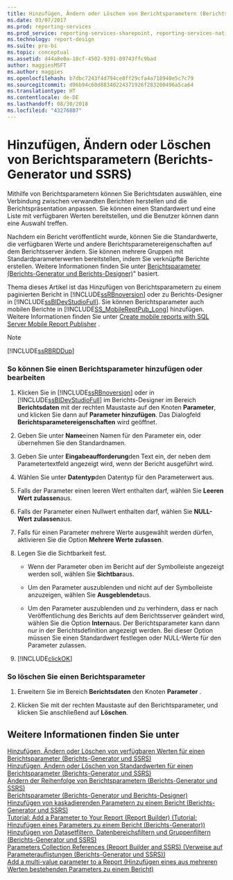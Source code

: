 ```yaml
---
title: Hinzufügen, Ändern oder Löschen von Berichtsparametern (Berichts-Generator und SSRS) | Microsoft-Dokumentation
ms.date: 03/07/2017
ms.prod: reporting-services
ms.prod_service: reporting-services-sharepoint, reporting-services-native
ms.technology: report-design
ms.suite: pro-bi
ms.topic: conceptual
ms.assetid: d44a8e0a-10cf-4502-9391-09743ffc9bad
author: maggiesMSFT
ms.author: maggies
ms.openlocfilehash: b7dbc7243f4d794ce8ff29cfa4a718940e5c7c79
ms.sourcegitcommit: d96b94c60d88340224371926f283200496a5ca64
ms.translationtype: HT
ms.contentlocale: de-DE
ms.lasthandoff: 08/30/2018
ms.locfileid: "43276887"
---
```

# <a name="add-change-or-delete-a-report-parameter-report-builder-and-ssrs"></a>Hinzufügen, Ändern oder Löschen von Berichtsparametern (Berichts-Generator und SSRS)
  Mithilfe von Berichtsparametern können Sie Berichtsdaten auswählen, eine Verbindung zwischen verwandten Berichten herstellen und die Berichtspräsentation anpassen. Sie können einen Standardwert und eine Liste mit verfügbaren Werten bereitstellen, und die Benutzer können dann eine Auswahl treffen.  
  
 Nachdem ein Bericht veröffentlicht wurde, können Sie die Standardwerte, die verfügbaren Werte und andere Berichtsparametereigenschaften auf dem Berichtsserver ändern. Sie können mehrere Gruppen mit Standardparameterwerten bereitstellen, indem Sie verknüpfte Berichte erstellen. Weitere Informationen finden Sie unter [Berichtsparameter &#40;Berichts-Generator und Berichts-Designer&#41;](../../reporting-services/report-design/report-parameters-report-builder-and-report-designer.md)" basiert.  
  
 Thema dieses Artikel ist das Hinzufügen von Berichtsparametern zu einem paginierten Bericht in [!INCLUDE[ssRBnoversion](../../includes/ssrbnoversion.md)] oder zu Berichts-Designer in [!INCLUDE[ssBIDevStudioFull](../../includes/ssbidevstudiofull-md.md)]. Sie können Berichtsparameter auch mobilen Berichte in [!INCLUDE[SS_MobileReptPub_Long](../../includes/ss-mobilereptpub-long.md)] hinzufügen. Weitere Informationen finden Sie unter [Create mobile reports with SQL Server Mobile Report Publisher](../../reporting-services/mobile-reports/create-mobile-reports-with-sql-server-mobile-report-publisher.md) .  
  
> [!NOTE]  
>  [!INCLUDE[ssRBRDDup](../../includes/ssrbrddup-md.md)]  
  
### <a name="to-add-or-edit-a-report-parameter"></a>So können Sie einen Berichtsparameter hinzufügen oder bearbeiten  
  
1.  Klicken Sie in [!INCLUDE[ssRBnoversion](../../includes/ssrbnoversion.md)] oder in [!INCLUDE[ssBIDevStudioFull](../../includes/ssbidevstudiofull-md.md)] im Berichts-Designer im Bereich **Berichtsdaten** mit der rechten Maustaste auf den Knoten **Parameter**, und klicken Sie dann auf **Parameter hinzufügen**. Das Dialogfeld **Berichtsparametereigenschaften** wird geöffnet.  
  
2.  Geben Sie unter **Name**einen Namen für den Parameter ein, oder übernehmen Sie den Standardnamen.  
  
3.  Geben Sie unter **Eingabeaufforderung**den Text ein, der neben dem Parametertextfeld angezeigt wird, wenn der Bericht ausgeführt wird.  
  
4.  Wählen Sie unter **Datentyp**den Datentyp für den Parameterwert aus.  
  
5.  Falls der Parameter einen leeren Wert enthalten darf, wählen Sie **Leeren Wert zulassen**aus.  
  
6.  Falls der Parameter einen Nullwert enthalten darf, wählen Sie **NULL-Wert zulassen**aus.  
  
7.  Falls für einen Parameter mehrere Werte ausgewählt werden dürfen, aktivieren Sie die Option **Mehrere Werte zulassen**.  
  
8.  Legen Sie die Sichtbarkeit fest.  
  
    -   Wenn der Parameter oben im Bericht auf der Symbolleiste angezeigt werden soll, wählen Sie **Sichtbar**aus.  
  
    -   Um den Parameter auszublenden und nicht auf der Symbolleiste anzuzeigen, wählen Sie **Ausgeblendet**aus.  
  
    -   Um den Parameter auszublenden und zu verhindern, dass er nach Veröffentlichung des Berichts auf dem Berichtsserver geändert wird, wählen Sie die Option **Intern**aus. Der Berichtsparameter kann dann nur in der Berichtsdefinition angezeigt werden. Bei dieser Option müssen Sie einen Standardwert festlegen oder NULL-Werte für den Parameter zulassen.  
  
9. [!INCLUDE[clickOK](../../includes/clickok-md.md)]  
  
### <a name="to-delete-a-report-parameter"></a>So löschen Sie einen Berichtsparameter  
  
1.  Erweitern Sie im Bereich **Berichtsdaten** den Knoten **Parameter** .  
  
2.  Klicken Sie mit der rechten Maustaste auf den Berichtsparameter, und klicken Sie anschließend auf **Löschen**.  
  
## <a name="see-also"></a>Weitere Informationen finden Sie unter  
 [Hinzufügen, Ändern oder Löschen von verfügbaren Werten für einen Berichtsparameter &#40;Berichts-Generator und SSRS&#41;](../../reporting-services/report-design/add-change-or-delete-available-values-for-a-report-parameter.md)   
 [Hinzufügen, Ändern oder Löschen von Standardwerten für einen Berichtsparameter (Berichts-Generator und SSRS)](../../reporting-services/report-design/add-change-or-delete-default-values-for-a-report-parameter.md)   
 [Ändern der Reihenfolge von Berichtsparametern &#40;Berichts-Generator und SSRS&#41;](../../reporting-services/report-design/change-the-order-of-a-report-parameter-report-builder-and-ssrs.md)   
 [Berichtsparameter &#40;Berichts-Generator und Berichts-Designer&#41;](../../reporting-services/report-design/report-parameters-report-builder-and-report-designer.md)   
 [Hinzufügen von kaskadierenden Parametern zu einem Bericht &#40;Berichts-Generator und SSRS&#41;](../../reporting-services/report-design/add-cascading-parameters-to-a-report-report-builder-and-ssrs.md)   
 [Tutorial: Add a Parameter to Your Report (Report Builder) (Tutorial: Hinzufügen eines Parameters zu einem Bericht (Berichts-Generator))](../../reporting-services/tutorial-add-a-parameter-to-your-report-report-builder.md)   
 [Hinzufügen von Datasetfiltern, Datenbereichsfiltern und Gruppenfiltern &#40;Berichts-Generator und SSRS&#41;](../../reporting-services/report-design/add-dataset-filters-data-region-filters-and-group-filters.md)   
 [Parameters Collection References (Report Builder and SSRS) (Verweise auf Parameterauflistungen (Berichts-Generator und SSRS))](../../reporting-services/report-design/built-in-collections-parameters-collection-references-report-builder.md)   
 [Add a multi-value parameter to a Report (Hinzufügen eines aus mehreren Werten bestehenden Parameters zu einem Bericht)](../../reporting-services/report-design/add-a-multi-value-parameter-to-a-report.md)  
  
  
